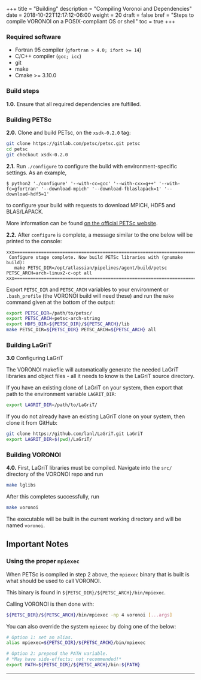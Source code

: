 +++
title = "Building"
description = "Compiling Voronoi and Dependencies"
date = 2018-10-22T12:17:12-06:00
weight = 20
draft = false
bref = "Steps to compile VORONOI on a POSIX-compliant OS or shell"
toc = true
+++


### Required software ###

* Fortran 95 compiler (`gfortran > 4.0; ifort >= 14`)
* C/C++ compiler (`gcc; icc`)
* git
* make
* Cmake >= 3.10.0

### Build steps ###

**1.0.** Ensure that all required dependencies are fulfilled.

### Building PETSc ###

**2.0.** Clone and build PETsc, on the `xsdk-0.2.0` tag:

```sh
git clone https://gitlab.com/petsc/petsc.git petsc
cd petsc
git checkout xsdk-0.2.0
```

**2.1.** Run `./configure` to configure the build with environment-specific settings. As an example,

```
$ python2 './configure' '--with-cc=gcc' '--with-cxx=g++' '--with-fc=gfortran' '--download-mpich' '--download-fblaslapack=1' '--download-hdf5=1'
```

to configure your build with requests to download MPICH, HDF5 and BLAS/LAPACK.

More information can be found [on the official PETSc website](https://www.mcs.anl.gov/petsc/documentation/installation.html).

**2.2.** After `configure` is complete, a message similar to the one below
will be printed to the console:

```
xxx=========================================================================xxx
 Configure stage complete. Now build PETSc libraries with (gnumake build):
   make PETSC_DIR=/opt/atlassian/pipelines/agent/build/petsc PETSC_ARCH=arch-linux2-c-opt all
xxx=========================================================================xxx
```

Export `PETSC_DIR` and `PETSC_ARCH` variables to your environment or
`.bash_profile` (the VORONOI build will need these) and run the `make` command
given at the bottom of the output:

```sh
export PETSC_DIR=/path/to/petsc/
export PETSC_ARCH=petsc-arch-string
export HDF5_DIR=${PETSC_DIR}/${PETSC_ARCH}/lib
make PETSC_DIR=${PETSC_DIR} PETSC_ARCH=${PETSC_ARCH} all
```

### Building LaGriT ###

**3.0** Configuring LaGriT

The VORONOI makefile will automatically generate the needed LaGriT libraries
and object files - all it needs to know is the LaGriT source directory.

If you have an existing clone of LaGriT on your system, then export that path
to the environment variable `LAGRIT_DIR`:

```sh
export LAGRIT_DIR=/path/to/LaGriT/
```

If you do not already have an existing LaGriT clone on your system,
then clone it from GitHub:

```sh
git clone https://github.com/lanl/LaGriT.git LaGriT
export LAGRIT_DIR=$(pwd)/LaGriT/
```

### Building VORONOI ###

**4.0.** First, LaGriT libraries must be compiled. Navigate into the `src/` directory 
of the VORONOI repo and run

```sh
make lglibs
```

After this completes successfully, run

```sh
make voronoi
```

The executable will be built in the current working directory and will be named `voronoi`.

## Important Notes

### Using the proper `mpiexec`

When PETSc is compiled in step 2 above, the `mpiexec` binary that is built 
is what should be used to call VORONOI.

This binary is found in `${PETSC_DIR}/${PETSC_ARCH}/bin/mpiexec`.

Calling VORONOI is then done with:

```sh
${PETSC_DIR}/${PETSC_ARCH}/bin/mpiexec -np 4 voronoi [...args]
```

You can also override the system `mpiexec` by doing one of the below:

```sh
# Option 1: set an alias.
alias mpiexec=${PETSC_DIR}/${PETSC_ARCH}/bin/mpiexec

# Option 2: prepend the PATH variable.
# *May have side-effects: not recommended!*
export PATH=${PETSC_DIR}/${PETSC_ARCH}/bin:${PATH}
```

------------------------------------
